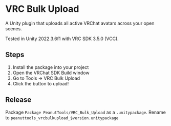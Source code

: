 # VRC Bulk Upload

A Unity plugin that uploads all active VRChat avatars across your open scenes.

Tested in Unity 2022.3.6f1 with VRC SDK 3.5.0 (VCC).

## Steps

1. Install the package into your project
2. Open the VRChat SDK Build window
3. Go to Tools -> VRC Bulk Upload
4. Click the button to upload!

## Release

Package `Package PeanutTools/VRC_Bulk_Upload` as a `.unitypackage`. Rename to `peanuttools_vrcbulkupload_$version.unitypackage`
